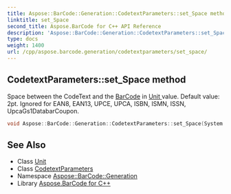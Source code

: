 ```yaml
---
title: Aspose::BarCode::Generation::CodetextParameters::set_Space method
linktitle: set_Space
second_title: Aspose.BarCode for C++ API Reference
description: 'Aspose::BarCode::Generation::CodetextParameters::set_Space method. Space between the CodeText and the BarCode in Unit  value. Default value: 2pt. Ignored for EAN8, EAN13, UPCE, UPCA, ISBN, ISMN, ISSN, UpcaGs1DatabarCoupon in C++.'
type: docs
weight: 1400
url: /cpp/aspose.barcode.generation/codetextparameters/set_space/
---
```

## CodetextParameters::set_Space method


Space between the CodeText and the [BarCode](../../../aspose.barcode/) in [Unit ](../../unit/) value. Default value: 2pt. Ignored for EAN8, EAN13, UPCE, UPCA, ISBN, ISMN, ISSN, UpcaGs1DatabarCoupon.

```cpp
void Aspose::BarCode::Generation::CodetextParameters::set_Space(System::SharedPtr<Unit> value)
```

## See Also

* Class [Unit](../../unit/)
* Class [CodetextParameters](../)
* Namespace [Aspose::BarCode::Generation](../../)
* Library [Aspose.BarCode for C++](../../../)
